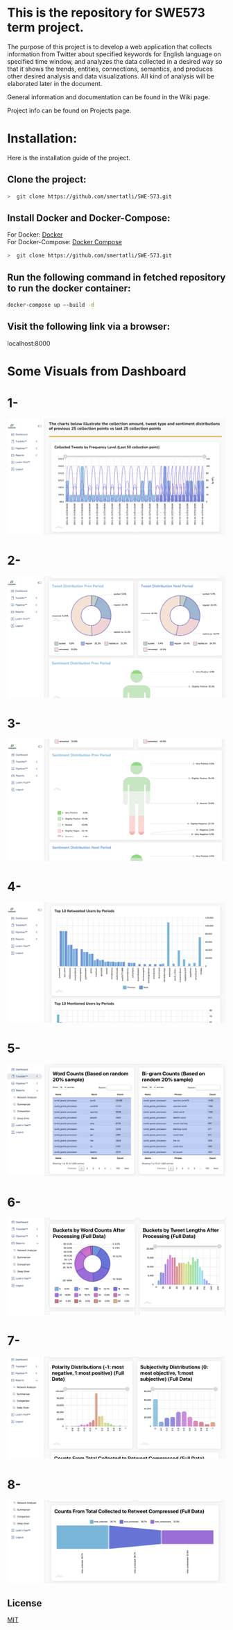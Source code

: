 # This is the repository for SWE573 term project.

The purpose of this project is to develop a web application that collects information from Twitter about specified keywords for English language on specified time window, and analyzes the data collected in a desired way so that it shows the trends, entities, connections, semantics, and produces other desired analysis and data visualizations. All kind of analysis will be elaborated later in the document.

General information and documentation can be found in the Wiki page.

Project info can be found on Projects page.

# Installation: 
Here is the installation guide of the project.

## Clone the project:
```bash
>  git clone https://github.com/smertatli/SWE-573.git
```

## Install Docker and Docker-Compose:
For Docker: [Docker](https://docs.docker.com/installation/) 
<br>
For Docker-Compose: [Docker Compose](https://docs.docker.com/compose/install/)

```bash
>  git clone https://github.com/smertatli/SWE-573.git
```


## Run the following command in fetched repository to run the docker container:
```bash
docker-compose up –-build -d
```



## Visit the following link via a browser:
localhost:8000


# Some Visuals from Dashboard

# 1-
![Usecase Diagram](https://github.com/smertatli/SWE-573/blob/main/Images/dashboard1.png)

# 2-
![Usecase Diagram](https://github.com/smertatli/SWE-573/blob/main/Images/dashboard2.png)

# 3-
![Usecase Diagram](https://github.com/smertatli/SWE-573/blob/main/Images/dashboard3.png)

# 4-
![Usecase Diagram](https://github.com/smertatli/SWE-573/blob/main/Images/dashboard4.png)

# 5-
![Usecase Diagram](https://github.com/smertatli/SWE-573/blob/main/Images/dashboard5.png)

# 6-
![Usecase Diagram](https://github.com/smertatli/SWE-573/blob/main/Images/dashboard6.png)

# 7-
![Usecase Diagram](https://github.com/smertatli/SWE-573/blob/main/Images/dashboard7.png)

# 8-
![Usecase Diagram](https://github.com/smertatli/SWE-573/blob/main/Images/dashboard8.png)


## License
[MIT](https://choosealicense.com/licenses/mit/)
